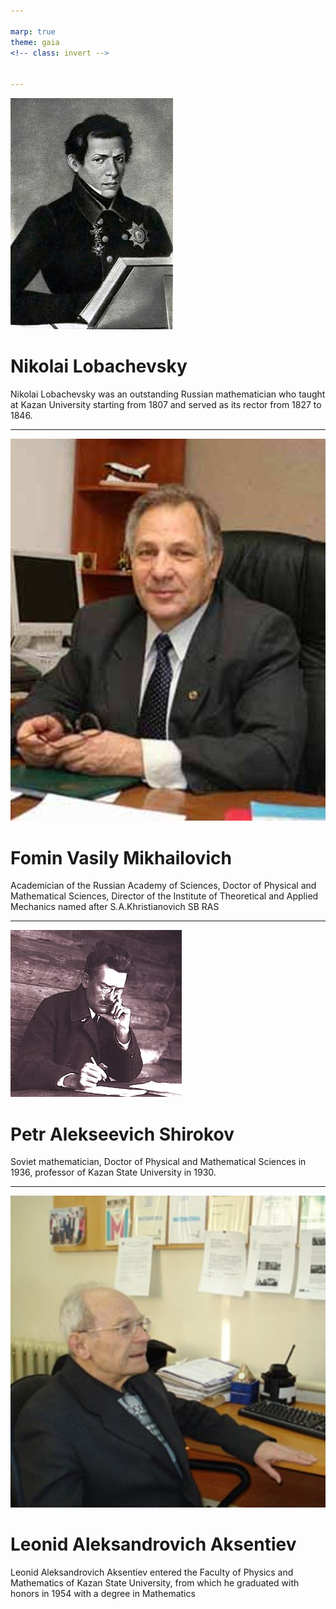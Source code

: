 ```yaml
---

marp: true
theme: gaia
<!-- class: invert -->


---
```


![bg left h:500px](4.jpg)

# Nikolai Lobachevsky

Nikolai Lobachevsky was an outstanding Russian mathematician who taught at Kazan University starting from 1807 and served as its rector from 1827 to 1846.

---

![bg left h:500px](1.jpg)

# Fomin Vasily Mikhailovich

Academician of the Russian Academy of Sciences, Doctor of Physical and Mathematical Sciences,
Director of the Institute of Theoretical and Applied Mechanics named after S.A.Khristianovich SB RAS

---

![bg left h:450px](5.jpg)

# Petr Alekseevich Shirokov

Soviet mathematician, Doctor of Physical and Mathematical Sciences in 1936, professor of Kazan State University in 1930. 
<!-- Topics of Scientific interests include differential geometry, non euclidean geometry, tensor analysis. -->

---


![bg left h:450px](3.jpg)

# Leonid Aleksandrovich Aksentiev

Leonid Aleksandrovich Aksentiev entered the Faculty of Physics and Mathematics of 
Kazan State University, from which he graduated with honors in 1954 with a degree in Mathematics


